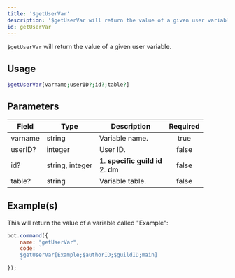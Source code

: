 ```yaml
---
title: '$getUserVar'
description: '$getUserVar will return the value of a given user variable.'
id: getUserVar
---
```


`$getUserVar` will return the value of a given user variable.

## Usage

```php
$getUserVar[varname;userID?;id?;table?]
```

## Parameters

| Field   | Type            | Description                                     | Required |
| ------- | --------------- | ----------------------------------------------- |:--------:|
| varname | string          | Variable name.                                  |   true   |
| userID? | integer         | User ID.                                        |  false   |
| id?     | string, integer | 1. **specific guild id** <br /> 2. **dm** |  false   |
| table?  | string          | Variable table.                                 |  false   |

## Example(s)

This will return the value of a variable called "Example":

```javascript
bot.command({
    name: "getUserVar",
    code: `
    $getUserVar[Example;$authorID;$guildID;main]
    `
});
```